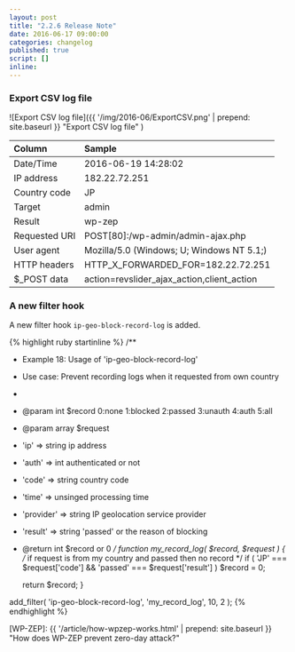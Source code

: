 ```yaml
---
layout: post
title: "2.2.6 Release Note"
date: 2016-06-17 09:00:00
categories: changelog
published: true
script: []
inline:
---
```


<!--more-->

### Export CSV log file ###

![Export CSV log file]({{ '/img/2016-06/ExportCSV.png' | prepend: site.baseurl }}
 "Export CSV log file"
)

| Column        | Sample                                     |
|:--------------|:-------------------------------------------|
| Date/Time     | 2016-06-19 14:28:02                        |
| IP address    | 182.22.72.251                              |
| Country code  | JP                                         |
| Target        | admin                                      |
| Result        | wp-zep                                     |
| Requested URI | POST[80]:/wp-admin/admin-ajax.php          |
| User agent    | Mozilla/5.0 (Windows; U; Windows NT 5.1;)  |
| HTTP headers  | HTTP_X_FORWARDED_FOR=182.22.72.251         |
| $_POST data   | action=revslider_ajax_action,client_action |

### A new filter hook ###

A new filter hook `ip-geo-block-record-log` is added.

{% highlight ruby startinline %}
/**
 * Example 18: Usage of 'ip-geo-block-record-log'
 * Use case: Prevent recording logs when it requested from own country
 *
 * @param  int   $record   0:none 1:blocked 2:passed 3:unauth 4:auth 5:all
 * @param  array $request
 *  'ip'       => string   ip address
 *  'auth'     => int      authenticated or not
 *  'code'     => string   country code
 *  'time'     => unsinged processing time
 *  'provider' => string   IP geolocation service provider
 *  'result'   => string   'passed' or the reason of blocking
 * @return int   $record or 0
 */
function my_record_log( $record, $request ) {
    /* if request is from my country and passed then no record */
    if ( 'JP' === $request['code'] && 'passed' === $request['result'] )
        $record = 0;

    return $record;
}

add_filter( 'ip-geo-block-record-log', 'my_record_log', 10, 2 );
{% endhighlight %}

[IP-Geo-Block]: https://wordpress.org/plugins/ip-geo-block/ "WordPress › IP Geo Block « WordPress Plugins"
[WP-ZEP]: {{ '/article/how-wpzep-works.html' | prepend: site.baseurl }} "How does WP-ZEP prevent zero-day attack?"
